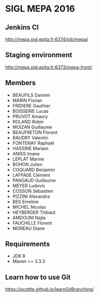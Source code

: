 ﻿SIGL MEPA 2016
====

Jenkins CI
---------------
http://mepa.sigl.epita.fr:6374/job/mepa/

Staging environment
---------------
http://mepa.sigl.epita.fr:6373/mepa-front/

Members
---------------
* BEAUFILS Damien
* MARIN Florian
* FRIDIERE Gauthier
* BOISSERIE Lucas
* PRUVOT Amaury
* ROLAND Robin
* MOIZAN Guillaume
* BEAUFRETON Florent
* BAUDRY Valentin
* FONTENAY Raphaël
* HASSINE Mariam
* ANISS Imane
* LEPLAT Marine
* BOHON Julien
* COQUARD Benjamin
* LAFFAGE Clément
* PANGAUD Guillaume
* MEYER Ludovic
* COSSON Sébastien
* PIZZINI Alexandra
* BES Emeline
* MICHEL Nicolas
* HEYBERGER Thibaut
* AMDOUNI Najla
* FAUCHILLE Florent
* MOREAU Diane

Requirements
---------------
* JDK 8
* Maven >= 3.3.3

Learn how to use Git
---------------
https://pcottle.github.io/learnGitBranching/
